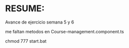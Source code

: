 # RESUME:

Avance de ejercicio semana 5 y 6


me faltan metodos en Course-management.component.ts


chmod 777 start.bat
